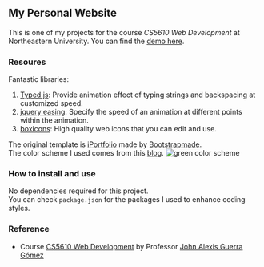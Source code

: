 ## My Personal Website

This is one of my projects for the course _CS5610 Web Development_ at Northeastern University. You can find the [demo here](https://yeqinghuang.github.io/).

### Resoures

Fantastic libraries:

1. [Typed.js](https://github.com/mattboldt/typed.js/): Provide animation effect of typing strings and backspacing at customized speed.
2. [jquery easing](https://jqueryui.com/easing/): Specify the speed of an animation at different points within the animation.
3. [boxicons](https://boxicons.com/): High quality web icons that you can edit and use.   

The original template is [iPortfolio](https://bootstrapmade.com/demo/iPortfolio/) made by [Bootstrapmade](https://bootstrapmade.com/).  
The color scheme I used comes from this [blog](https://visme.co/blog/website-color-schemes/).
![green color scheme](https://visme.co/blog/wp-content/uploads/2016/09/website27.jpg)

### How to install and use

No dependencies required for this project.   
You can check `package.json` for the packages I used to enhance coding styles.

### Reference

-   Course [CS5610 Web Development](https://johnguerra.co/classes/webDevelopment_fall_2020/) by Professor [John Alexis Guerra Gómez](https://johnguerra.co/)
